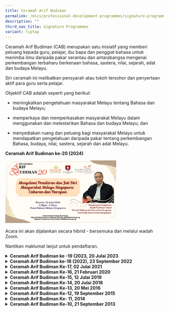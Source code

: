 ```yaml
---
title: Ceramah Arif Budiman
permalink: /mlcs/professional-development-programmes/signature-programme-program-teras/ceramah-arif-budiman/
description: ""
third_nav_title: Signature Programmes
variant: tiptap
---
```

<p>Ceramah Arif Budiman (CAB) merupakan satu inisiatif yang memberi peluang
kepada guru, pelajar, ibu bapa dan penggiat bahasa untuk menimba ilmu daripada
pakar serantau dan antarabangsa mengenai perkembangan terbaharu berkenaan
bahasa, sastera, nilai, sejarah, adat dan budaya Melayu.</p>
<p>Siri ceramah ini melibatkan pensyarah atau tokoh tersohor dan penyertaan
aktif para guru serta pelajar.</p>
<p>Objektif CAB adalah seperti yang berikut:</p>
<ul data-tight="true" class="tight">
<li>
<p>meningkatkan pengetahuan masyarakat Melayu tentang Bahasa dan budaya Melayu;</p>
</li>
<li>
<p>memperkaya dan memperkasakan masyarakat Melayu dalam menggunakan dan melestarikan
Bahasa dan budaya Melayu; dan</p>
</li>
<li>
<p>menyediakan ruang dan peluang bagi masyarakat Melayu untuk mendapatkan
pengetahuan daripada pakar tentang perkembangan Bahasa, budaya, nilai,
sastera, sejarah dan adat Melayu.</p>
<p></p>
</li>
</ul>
<p><strong>Ceramah Arif Budiman ke-20 (2024)</strong>
<br>
</p>
<div class="isomer-image-wrapper">
<img style="width: 70%;" height="auto" width="100%" alt="ceramah arif budiman" src="/images/Poster_2___in_ML__Past_CAB_speakers__.jpg">
</div>
<p>Acara ini akan dijalankan secara hibrid - bersemuka dan melalui wadah
Zoom.</p>
<p>Nantikan maklumat lanjut untuk pendaftaran.</p>
<p></p>
<div data-type="detailGroup" class="isomer-accordion-group isomer-accordion isomer-accordion-white">
<details class="isomer-details">
<summary><strong>Ceramah Arif Budiman ke -19 (2023, 20 Julai 2023</strong>
</summary>
<div data-type="detailsContent" class="isomer-details-content">
<div class="isomer-image-wrapper">
<img style="width: 80%;" height="auto" width="100%" alt="" src="/images/cab%2019%20suratman%20markasan.jpeg">
</div>
<p></p>
<p><strong>Tajuk: </strong>Naratif Sastera Singapura</p>
<p><strong>Penyampai Ucaptama:</strong> Cikgu Suratman Markasan</p>
<p></p>
<p>Klik pautan berikut untuk mendapatkan <a href="https://drive.google.com/file/d/1Fw3PVIhSbAGKMvADkRe7xMXN7nfBzVeW/view?usp=drive_link" rel="noopener noreferrer nofollow" target="_blank">Slaid pembentangan</a> Cikgu
Suratman Markasan.
<br>
</p>
</div>
</details>
</div>
<div data-type="detailGroup" class="isomer-accordion isomer-accordion-white">
<details class="isomer-details">
<summary><strong>Ceramah Arif Budiman ke-18 (2022), 23 September 2022</strong>
</summary>
<div data-type="detailsContent" class="isomer-details-content">
<div class="isomer-image-wrapper">
<img style="width: 70%;" height="auto" width="100%" alt="Ceramah Arif Budiman" src="/images/img_5610%202.jpeg">
</div>
<p><strong>Tajuk:</strong>&nbsp;Yang Terbilang dan yang Hilang: Menelusuri
Sejarah Awal dan Perubahan Peranan Bahasa Melayu Melalui Penamaan dan Peristilahan
di Singapura</p>
<p><strong>Penceramah:</strong>&nbsp;<strong>Dr. Imran Tajudeen</strong>
</p>
<p>Pensyarah Kanan, Universiti Nasional Singapura</p>
<p><strong>Tempat:</strong>&nbsp;Pusat Bahasa Melayu Singapura</p>
<p><strong>Slaid Pembentangan:</strong>&nbsp;Sila klik pautan berikut untuk
mendapatkan <a href="/files/CAB_18_Yg_terbilang_yg_hilang_Speaker_slide_compressed.pdf" rel="noopener noreferrer nofollow" target="_blank">slaid pembentangan </a>Dr.
Imran Tajudeen.</p>
<p><strong>Abstrak:</strong>&nbsp;Klik pautan berikut untuk mendapatkan
<a href="/files/cab18-yg-terbilang-yg-hilang--abstr-ganti--imran-2022-local.pdf" rel="noopener noreferrer nofollow" target="_blank">abstrak pembentangan</a>&nbsp;Dr. Imran Tajudeen.</p>
</div>
</details>
<details class="isomer-details">
<summary><strong>Ceramah Arif Budiman Ke-17, 02 Julai 2021</strong>
</summary>
<div data-type="detailsContent" class="isomer-details-content">
<p></p>
<div class="isomer-image-wrapper">
<img style="width: 70%;" height="auto" width="100%" alt="Ceramah Arif Budiman Ke-17, 02 Julai 2021" src="/images/img_1759%202.jpeg">
</div>
<p></p>
<ul>
<li>
<p><strong>Tajuk</strong>: Bahasa Liberatif dalam Lingkungan dan Sejarah:
Potensi dan Hambatan</p>
<p><strong>Penceramah</strong>: Dr. Azhar Ibrahim Alwee</p>
<p>Pensyarah, Universiti Nasional Singapura</p>
<p><strong>Tempat</strong>: Pusat Bahasa Melayu Singapura</p>
</li>
</ul>
</div>
</details>
<details class="isomer-details">
<summary><strong>Ceramah Arif Budiman Ke-16, 21 Februari 2020</strong>
</summary>
<div data-type="detailsContent" class="isomer-details-content">
<ul>
<li>
<p></p>
<div class="isomer-image-wrapper">
<img style="width: 70%;" height="auto" width="100%" alt="Ceramah Arif Budiman Ke-16, 21 Februari 2020" src="/images/20200221-img_2086.jpeg">
</div>
<p><strong>Tajuk:</strong>&nbsp;Masa Depan Bahasa Melayu Di Nusantara</p>
<p><strong>Penceramah:</strong>&nbsp;Prof Datuk Dr Awang Sariyan</p>
<p>Penyandang Kursi Za'ba, Institut Peradaban Melayu, Universiti Pendidikan
Sultan Idris (UPSI)</p>
<p><strong>Tempat:</strong>&nbsp;Pusat Bahasa Melayu Singapura</p>
</li>
</ul>
</div>
</details>
<details class="isomer-details">
<summary><strong>Ceramah Arif Budiman Ke-15, 12 Julai 2019</strong>
</summary>
<div data-type="detailsContent" class="isomer-details-content">
<ul>
<li>
<p></p>
<div class="isomer-image-wrapper">
<img style="width: 70%;" height="auto" width="100%" alt="Ceramah Arif Budiman Ke-15, 12 Julai 2019" src="/images/img_6995.jpeg">
</div>
<p><strong>Ceramah Arif Budiman Ke-15, 12 Julai 2019</strong>
</p>
<p><strong>Tajuk</strong>: Singapura Sebelum Raffles</p>
<p><strong>Penceramah</strong>: Prof Madya Dr Farish Ahmad Noor</p>
<p>Sekolah Pengajian Antarabangsa, S Rajaratnam, Universiti Teknologi Nanyang</p>
<p><strong>Tempat</strong>: Pusat Bahasa Melayu Singapura</p>
</li>
</ul>
</div>
</details>
<details class="isomer-details">
<summary><strong>Ceramah Arif Budiman Ke-14, 20 Julai 2018</strong>
</summary>
<div data-type="detailsContent" class="isomer-details-content">
<p></p>
<div class="isomer-image-wrapper">
<img style="width: 70%;" height="auto" width="100%" alt="Ceramah Arif Budiman Ke-14, 20 Julai 2018" src="/images/cab_%2014.jpeg">
</div>
<ul>
<li>
<p><strong>Tajuk</strong>: Naratif Melayu Singapura: Cabaran Berbahasa</p>
<p><strong>Penceramah</strong>: Encik Sidek Saniff</p>
<p>Mantan Menteri Negara Kanan, Singapura</p>
<p><strong>Tempat</strong>: Pusat Bahasa Melayu Singapura</p>
</li>
</ul>
</div>
</details>
<details class="isomer-details">
<summary><strong>Ceramah Arif Budiman Ke-13, 20 Mei 2016</strong>
</summary>
<div data-type="detailsContent" class="isomer-details-content">
<div class="isomer-image-wrapper">
<img style="width: 70%;" height="auto" width="100%" alt="Ceramah Arif Budiman Ke-13, 20 Mei 2016" src="/images/cab_13_1.jpeg">
</div>
<ul>
<li>
<p><strong>Tajuk</strong>: Naratif Melayu Singapura: Cabaran Berbahasa</p>
<p><strong>Penceramah</strong>: Profesor Dr Mikihiro Moriyama</p>
<p>Jabatan Pengajian Asia, Universiti Nanzan, Jepun</p>
<p><strong>Tempat</strong>: Pusat Bahasa Melayu Singapura</p>
</li>
</ul>
</div>
</details>
<details class="isomer-details">
<summary><strong>Ceramah Arif Budiman Ke-12, 19 September 2015</strong>
</summary>
<div data-type="detailsContent" class="isomer-details-content">
<ul>
<li>
<p></p>
<div class="isomer-image-wrapper">
<img style="width: 70%;" height="auto" width="100%" alt="Ceramah Arif Budiman Ke-12, 19 September 2015" src="/images/cab_12_6.jpeg">
</div>
<p></p>
<p><strong>Tajuk</strong>: Orang Melayu dan Tamdun Melayu dalam Historiografi
Melayu Islam (kurun ke-13 hingga ke-19)</p>
<p><strong>Penceramah</strong>: Profesor Dr Tatiana Denisova</p>
<p>Pusat Kajian Tinggi Islam, Sains dan Peradaban (CASIS)</p>
<p><strong>Tempat</strong>: Pusat Bahasa Melayu Singapura</p>
</li>
</ul>
</div>
</details>
<details class="isomer-details">
<summary><strong>Ceramah Arif Budiman Ke- 11, 2014</strong>
</summary>
<div data-type="detailsContent" class="isomer-details-content">
<ul>
<li>
<p></p>
<div class="isomer-image-wrapper">
<img style="width: 70%;" height="auto" width="100%" alt="Ceramah Arif Budiman Ke-11, 14 Februari 2015" src="/images/cab_11_6.jpeg">
</div>
<p><strong>Tajuk</strong>: Nilai-nilai Asas Jati Diri Melayu Sebagai Perekat
Kehidupan Bermasyarakat Berbangsa dan Bernegara</p>
<p><strong>Penceramah</strong>: Datuk Al Azhar</p>
<p>Ketua Umum&nbsp; Dewan Pimpinan Harian</p>
<p>Lembaga Adat Melayu, Riau, Indonesia</p>
<p><strong>Tempat</strong>: Pusat Bahasa Melayu Singapura</p>
</li>
</ul>
</div>
</details>
<details class="isomer-details">
<summary><strong>Ceramah Arif Budiman Ke-10, 21 September 2013</strong>
</summary>
<div data-type="detailsContent" class="isomer-details-content">
<p></p>
<div class="isomer-image-wrapper">
<img style="box-sizing: inherit; font-family: Lato, sans-serif; max-width: 100%; height: auto; display: block; margin: auto; width: 569.336px; color: rgb(72, 72, 72); font-size: 20px; font-style: normal; font-variant-ligatures: normal; font-variant-caps: normal; font-weight: 400; letter-spacing: normal; orphans: 2; text-align: left; text-indent: 0px; text-transform: none; widows: 2; word-spacing: 0px; -webkit-text-stroke-width: 0px; white-space: normal; background-color: rgb(255, 255, 255); text-decoration-thickness: initial; text-decoration-style: initial; text-decoration-color: initial;" height="auto" width="100%" alt="Ceramah Arif Budiman Ke-10, 21 September 2013" src="https://mlcs.moe.edu.sg/images/cab_10_2.jpeg">
</div>
<p><strong>Tajuk</strong>: Takkan Melayu Hilang di Dunia: REaliti dan Harapan</p>
<p><strong>Penceramah</strong>: Profesor Dr Arndt Graf</p>
<p>Goethe-University Frankfurt, German</p>
<p><strong>Tempat</strong>: Pusat Bahasa Melayu Singapura</p>
<div class="isomer-image-wrapper">
<img style="box-sizing: inherit; font-family: Lato, sans-serif; max-width: 100%; height: auto; display: block; margin: auto; width: 569.336px;" height="auto" width="100%" alt="Ceramah Arif Budiman Ke-9, 23 Februari 2013" src="https://mlcs.moe.edu.sg/images/cab_9_5.jpeg">
</div>
<p><strong>Tajuk</strong>: Bahasa Indonesia dan Bahasa Melayu: Perkembangan
Hubungan dan Masa Depannya</p>
<p><strong>Penceramah</strong>: Profesor Dr Mahsun</p>
<p>Kepala, Badan Pengembangan dan Pembinaan Bahasa,</p>
<p>Kementerian Pendidikan dan Kebudayaan Indonesia</p>
<p><strong>Tempat</strong>: Pusat Bahasa Melayu Singapura</p>
</div>
</details>
</div>
<p></p>
<p></p>
<p></p>